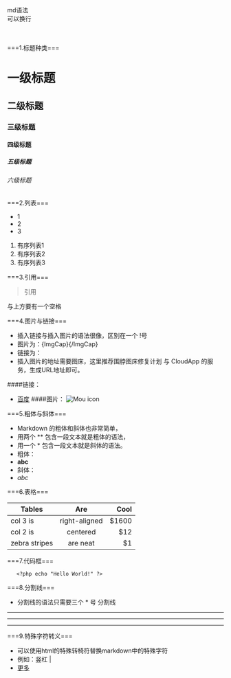 
md语法
<br/>  可以换行
<br/><br/><br/>

===1.标题种类===
# 一级标题
## 二级标题
### 三级标题
#### 四级标题
##### 五级标题
###### 六级标题


===2.列表===
* 1
* 2
* 3

1. 有序列表1
1. 有序列表2
10. 有序列表3

===3.引用===

> 引用

与上方要有一个空格

===4.图片与链接===
* 插入链接与插入图片的语法很像，区别在一个 !号
* 图片为：![](){ImgCap}{/ImgCap}
* 链接为：[]()
* 插入图片的地址需要图床，这里推荐围脖图床修复计划 与 CloudApp 的服务，生成URL地址即可。

####链接：
* [百度](https://www.baidu.com/)
####图片：
![Mou icon](http://www.mouapp.com/Mou_128.png)

===5.粗体与斜体===
* Markdown 的粗体和斜体也非常简单，
* 用两个 ** 包含一段文本就是粗体的语法，
* 用一个 * 包含一段文本就是斜体的语法。
* 粗体：
* **abc**
* 斜体：
* *abc*


===6.表格===

| Tables        | Are           | Cool  |
| ------------- |:-------------:| -----:|
| col 3 is      | right-aligned | $1600 |
| col 2 is      | centered      |   $12 |
| zebra stripes | are neat      |    $1 |

===7.代码框===

`   <?php
        echo "Hello World!"
     ?>`

 
===8.分割线===
* 分割线的语法只需要三个 * 号 
分割线

***

---

- - - -

===9.特殊字符转义===
* 可以使用html的特殊转椅符替换markdown中的特殊字符
* 例如：竖杠  &#124;
* [更多](http://www.w3chtml.com/html/character.html)

